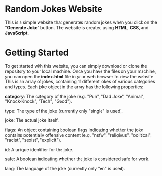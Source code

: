 # Random Jokes Website
This is a simple website that generates random jokes when you click on the "**Generate Joke**" button. The website is created using **HTML**, **CSS**, and **JavaScript**.

# Getting Started
To get started with this website, you can simply download or clone the repository to your local machine. Once you have the files on your machine, you can open the **index.html** file in your web browser to view the website.
This is an array of jokes, containing 11 different jokes of various categories and types. Each joke object in the array has the following properties:

**category**: The category of the joke (e.g. "Pun", "Dad Joke", "Animal", "Knock-Knock", "Tech", "Good").

type: The type of the joke (currently only "single" is used).

joke: The actual joke itself.

flags: An object containing boolean flags indicating whether the joke contains potentially offensive content (e.g. "nsfw", "religious", "political", "racist", "sexist", "explicit").

id: A unique identifier for the joke.

safe: A boolean indicating whether the joke is considered safe for work.

lang: The language of the joke (currently only "en" is used).
